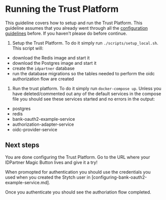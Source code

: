 # Running the Trust Platform
This guideline covers how to setup and run the Trust Platform. This guideline assumes that you already went through all the [configuration guidelines](README.md) before. If you haven't please do before continue.

1. Setup the Trust Platform. To do it simply run `./scripts/setup_local.sh`. This script will:
  - download the Redis image and start it
  - download the Postgres image and start it
  - create the `idpartner` database
  - run the database migrations so the tables needed to perform the oidc authorization flow are created
1. Run the trust platform. To do it simply run `docker-compose up`. Unless you have deleted/commented out any of the default services in the compose file you should see these services started and no errors in the output:
  - postgres
  - redis
  - bank-oauth2-example-service
  - authorization-adapter-service
  - oidc-provider-service

## Next steps
You are done configuring the Trust Platform. Go to the URL where your IDPartner Magic Button lives and give it a try!

When promopted for authentication you should use the credentials you used when you created the Stytch user in [configuring-bank-oauth2-example-service.md].

Once you authenticate you should see the authoriation flow completed.